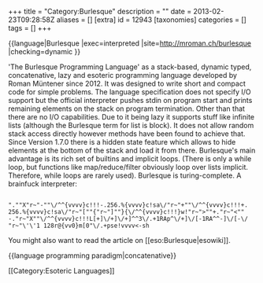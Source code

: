 +++
title = "Category:Burlesque"
description = ""
date = 2013-02-23T09:28:58Z
aliases = []
[extra]
id = 12943
[taxonomies]
categories = []
tags = []
+++

{{language|Burlesque
|exec=interpreted
|site=http://mroman.ch/burlesque
|checking=dynamic
}}

'The Burlesque Programming Language' as a stack-based, dynamic typed, concatenative, lazy and esoteric programming language developed by
Roman Müntener since 2012. It was designed to write short and compact code for simple problems. The language specification does not specify
I/O support but the official interpreter pushes stdin on program start and prints remaining elements on the stack on program termination. Other
than that there are no I/O capabilities. Due to it being lazy it supports stuff like infinite lists (although the Burlesque term for list is block). 
It does not allow random stack access directly however methods have been found to achieve that. Since Version 1.7.0 there is a hidden state feature which
allows to hide elements at the bottom of the stack and load it from there. Burlesque's main advantage is its rich set of builtins and implicit loops.
(There is only a while loop, but functions like map/reduce/filter obviously loop over lists implicit. Therefore, while loops are rarely used). Burlesque
is turing-complete. A brainfuck interpreter:


```burlesque

".""X"r~"-""\/^^{vvvv}c!!!-.256.%{vvvv}c!sa\/"r~"+""\/^^{vvvv}c!!!+.
256.%{vvvv}c!sa\/"r~"[""{"r~"]""}{\/^^{vvvv}c!!!}w!"r~">""+."r~"<""
-."r~"X""\/^^{vvvv}c!!!L[+]\/+]\/+]^^3\/.+1RAp^\/+]\/[-1RA^^-]\/[-\/
"r~"\'\'1 128r@{vv0}m[0"\/.+pse!vvvv<-sh

```



You might also want to read the article on [[eso:Burlesque|esowiki]].

{{language programming paradigm|concatenative}}

[[Category:Esoteric Languages]]
